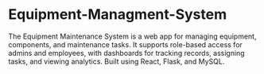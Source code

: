 # Equipment-Managment-System
The Equipment Maintenance System is a web app for managing equipment, components, and maintenance tasks. It supports role-based access for admins and employees, with dashboards for tracking records, assigning tasks, and viewing analytics. Built using React, Flask, and MySQL.
